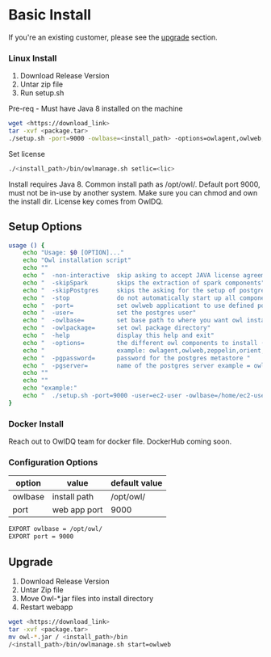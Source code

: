 # Basic Install

If you're an existing customer, please see the [upgrade](https://docs.owl-analytics.com/install#upgrade) section.

### Linux Install

1. Download Release Version
2. Untar zip file
3. Run setup.sh

Pre-req - Must have Java 8 installed on the machine

```bash
wget <https://download_link>
tar -xvf <package.tar>
./setup.sh -port=9000 -owlbase=<install_path> -options=owlagent,owlweb,postgres
```

Set license

```bash
./<install_path>/bin/owlmanage.sh setlic=<lic>
```

Install requires Java 8.  Common install path as /opt/owl/.  Default port 9000, must not be in-use by another system.  Make sure you can chmod and own the install dir.  License key comes from OwlDQ. 

## Setup Options

```bash
usage () {
    echo "Usage: $0 [OPTION]..."
    echo "Owl installation script"
    echo ""
    echo "  -non-interactive  skip asking to accept JAVA license agreement"
    echo "  -skipSpark        skips the extraction of spark components"
    echo "  -skipPostgres     skips the asking for the setup of postgres details"
    echo "  -stop             do not automatically start up all components (orient,owl-web)"
    echo "  -port=            set owlweb applicationt to use defined port"
    echo "  -user=            set the postgres user"
    echo "  -owlbase=         set base path to where you want owl installed"
    echo "  -owlpackage=      set owl package directory"
    echo "  -help             display this help and exit"
    echo "  -options=         the different owl components to install (comma separated list)"
    echo "                    example: owlagent,owlweb,zeppelin,orient,spark,postgres"
    echo "  -pgpassword=      password for the postgres metastore "
    echo "  -pgserver=        name of the postgres server example = owl-postgres-host.example.com:5432/owldb"
    echo ""
    echo ""
    echo "example:"
    echo "  ./setup.sh -port=9000 -user=ec2-user -owlbase=/home/ec2-user -owlpackage=/home/ec2-user/packages"
}
```

   

### Docker Install

Reach out to OwlDQ team for docker file.  DockerHub coming soon.

### Configuration Options

| option  | value        | default value |
| ------- | ------------ | ------------- |
| owlbase | install path | /opt/owl/     |
| port    | web app port | 9000          |

```bash
EXPORT owlbase = /opt/owl/
EXPORT port = 9000    
```

## Upgrade

1. Download Release Version
2. Untar Zip file
3.  Move Owl-\*.jar files into install directory
4. Restart webapp

```bash
wget <https://download_link>
tar -xvf <package.tar>
mv owl-*.jar / <install_path>/bin
/<install_path>/bin/owlmanage.sh start=owlweb
```

##
